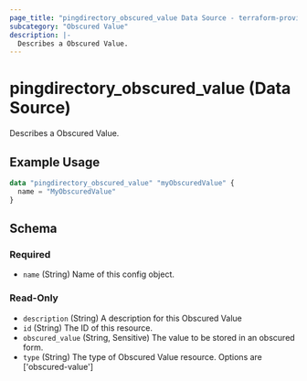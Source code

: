 ```yaml
---
page_title: "pingdirectory_obscured_value Data Source - terraform-provider-pingdirectory"
subcategory: "Obscured Value"
description: |-
  Describes a Obscured Value.
---
```


# pingdirectory_obscured_value (Data Source)

Describes a Obscured Value.

## Example Usage

```terraform
data "pingdirectory_obscured_value" "myObscuredValue" {
  name = "MyObscuredValue"
}
```

<!-- schema generated by tfplugindocs -->
## Schema

### Required

- `name` (String) Name of this config object.

### Read-Only

- `description` (String) A description for this Obscured Value
- `id` (String) The ID of this resource.
- `obscured_value` (String, Sensitive) The value to be stored in an obscured form.
- `type` (String) The type of Obscured Value resource. Options are ['obscured-value']


